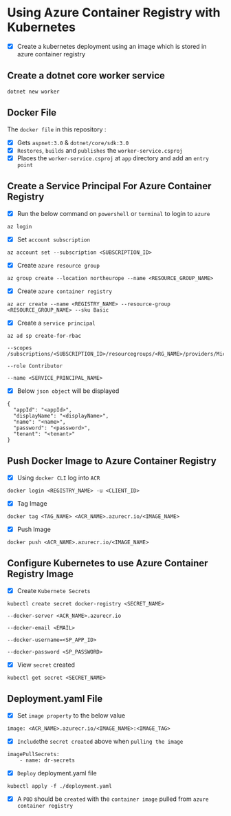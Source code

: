 # Using Azure Container Registry with Kubernetes

- [x] Create a kubernetes deployment using an image which is stored in azure container registry 

## Create a dotnet core worker service 

```
dotnet new worker  
```

## Docker File

The `docker file` in this repository : 

- [x] Gets `aspnet:3.0` & `dotnet/core/sdk:3.0`
- [x] `Restores`, `builds` and `publishes` the `worker-service.csproj`
- [x] Places the `worker-service.csproj` at `app` directory and add an `entry point`

## Create a Service Principal For Azure Container Registry

- [x] Run the below command on `powershell` or `terminal` to login to `azure`

```
az login
```

- [x] Set `account subscription`

```
az account set --subscription <SUBSCRIPTION_ID>
```

- [x] Create `azure resource group`
```
az group create --location northeurope --name <RESOURCE_GROUP_NAME>
```

- [x] Create `azure container registry`

```
az acr create --name <REGISTRY_NAME> --resource-group <RESOURCE_GROUP_NAME> --sku Basic

```

- [x] Create a `service principal`

```
az ad sp create-for-rbac 

--scopes /subscriptions/<SUBSCRIPTION_ID>/resourcegroups/<RG_NAME>/providers/Microsoft.ContainerRegistry/registries/<REGISTRY_NAME> 

--role Contributor 

--name <SERVICE_PRINCIPAL_NAME>
```

- [x] Below `json object` will be displayed 

```
{
  "appId": "<appId>",
  "displayName": "<displayName>",
  "name": "<name>",
  "password": "<password>",
  "tenant": "<tenant>"
}
```
## Push Docker Image to Azure Container Registry 

- [x] Using `docker CLI` log into `ACR`

```
docker login <REGISTRY_NAME> -u <CLIENT_ID>
```

- [x] Tag Image 

```
docker tag <TAG_NAME> <ACR_NAME>.azurecr.io/<IMAGE_NAME>
```

- [x] Push Image 

```
docker push <ACR_NAME>.azurecr.io/<IMAGE_NAME>
```

## Configure Kubernetes to use Azure Container Registry Image

- [x] Create `Kubernete Secrets`

```
kubectl create secret docker-registry <SECRET_NAME> 

--docker-server <ACR_NAME>.azurecr.io 

--docker-email <EMAIL> 

--docker-username=<SP_APP_ID>

--docker-password <SP_PASSWORD>

```

- [x] View `secret` created 

```
kubectl get secret <SECRET_NAME>
```

## Deployment.yaml File 

- [x] Set `image property` to the below value

```
image: <ACR_NAME>.azurecr.io/<IMAGE_NAME>:<IMAGE_TAG>
```

- [x] `Include`the `secret created` above when `pulling the image`

```
imagePullSecrets:
    - name: dr-secrets
```

- [x] `Deploy` deployment.yaml file 

```
kubectl apply -f ./deployment.yaml 
```

- [x] A `POD` should be `created` with the `container image` pulled from `azure container registry`